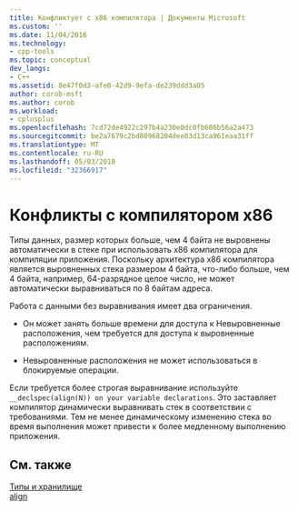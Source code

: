 ```yaml
---
title: Конфликтует с x86 компилятора | Документы Microsoft
ms.custom: ''
ms.date: 11/04/2016
ms.technology:
- cpp-tools
ms.topic: conceptual
dev_langs:
- C++
ms.assetid: 8e47f0d3-afe0-42d9-9efa-de239ddd3a05
author: corob-msft
ms.author: corob
ms.workload:
- cplusplus
ms.openlocfilehash: 7cd72de4922c297b4a230e0dc0fb606b56a2a473
ms.sourcegitcommit: be2a7679c2bd80968204dee03d13ca961eaa31ff
ms.translationtype: MT
ms.contentlocale: ru-RU
ms.lasthandoff: 05/03/2018
ms.locfileid: "32366917"
---
```

# <a name="conflicts-with-the-x86-compiler"></a>Конфликты с компилятором x86
Типы данных, размер которых больше, чем 4 байта не выровнены автоматически в стеке при использовать x86 компилятора для компиляции приложения. Поскольку архитектура x86 компилятора является выровненных стека размером 4 байта, что-либо больше, чем 4 байта, например, 64-разрядное целое число, не может автоматически выравниваться по 8 байтам адреса.  
  
 Работа с данными без выравнивания имеет два ограничения.  
  
-   Он может занять больше времени для доступа к Невыровненные расположения, чем требуется для доступа к выровненные расположениям.  
  
-   Невыровненные расположения не может использоваться в блокируемые операции.  
  
 Если требуется более строгая выравнивание используйте `__declspec(align(N)) on your variable declarations`. Это заставляет компилятор динамически выравнивать стек в соответствии с требованиями. Тем не менее динамическому изменению стека во время выполнения может привести к более медленному выполнению приложения.  
  
## <a name="see-also"></a>См. также  
 [Типы и хранилище](../build/types-and-storage.md)   
 [align](../cpp/align-cpp.md)